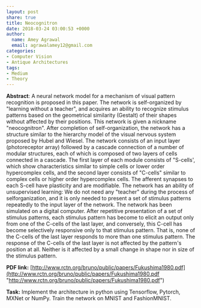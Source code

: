 ```yaml
---
layout: post
share: true
title: Neocognitron
date: 2018-03-24 03:00:53 +0000
author:
  name: Amey Agrawal
  email: agrawalamey12@gmail.com
categories:
- Computer Vision
- Antique Architectures
tags:
- Medium
- Theory
---
```

**Abstract**: A neural network model for a mechanism of visual pattern recognition is proposed in this paper. The network is self-organized by "learning without a teacher", and acquires an ability to recognize stimulus patterns based on the geometrical similarity (Gestalt) of their shapes without affected by their positions. This network is given a nickname "neocognitron". After completion of self-organization, the network has a structure similar to the hierarchy model of the visual nervous system proposed by Hubel and Wiesel. The network consists of an input layer (photoreceptor array) followed by a cascade connection of a number of modular structures, each of which is composed of two layers of cells connected in a cascade. The first layer of each module consists of "S-cells', which show characteristics similar to simple cells or lower order hypercomplex cells, and the second layer consists of "C-cells" similar to complex cells or higher order hypercomplex cells. The afferent synapses to each S-cell have plasticity and are modifiable. The network has an ability of unsupervised learning: We do not need any "teacher" during the process of selforganization, and it is only needed to present a set of stimulus patterns repeatedly to the input layer of the network. The network has been simulated on a digital computer. After repetitive presentation of a set of stimulus patterns, each stimulus pattern has become to elicit an output only from one of the C-cells of the last layer, and conversely, this C-cell has become selectively responsive only to that stimulus pattern. That is, none of the C-cells of the last layer responds to more than one stimulus pattern. The response of the C-cells of the last layer is not affected by the pattern's position at all. Neither is it affected by a small change in shape nor in size of the stimulus pattern. 

**PDF link:** [http://www.rctn.org/bruno/public/papers/Fukushima1980.pdf](http://www.rctn.org/bruno/public/papers/Fukushima1980.pdf "http://www.rctn.org/bruno/public/papers/Fukushima1980.pdf")

**Task:** Implement the architecture in python using Tensorflow, Pytorch, MXNet or NumPy. Train the network on MNIST and FashionMNIST.